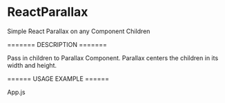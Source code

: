 # ReactParallax
Simple React Parallax on any Component Children

======= DESCRIPTION =======

Pass in children to Parallax Component.  Parallax centers the children in its width and height.

====== USAGE EXAMPLE ======

App.js
